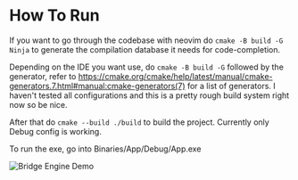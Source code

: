 # How To Run

If you want to go through the codebase with neovim do `cmake -B build -G Ninja` to generate the compilation database it needs for code-completion. 

Depending on the IDE you want use, do `cmake -B build -G` followed by the generator, refer to https://cmake.org/cmake/help/latest/manual/cmake-generators.7.html#manual:cmake-generators(7) for a list of generators. I haven't tested all configurations and this is a pretty rough build system right now so be nice. 

After that do `cmake --build ./build` to build the project. Currently only Debug config is working. 

To run the exe, go into Binaries/App/Debug/App.exe

![Bridge Engine Demo](https://github.com/user-attachments/assets/a9237fb4-d383-40fe-be0d-1b4a799365bb)
